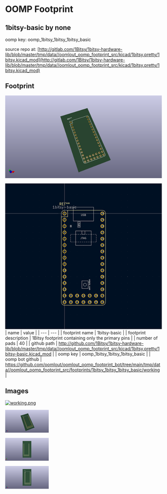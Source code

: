 # OOMP Footprint  
## 1bitsy-basic  by none  
  
oomp key: oomp_1bitsy_1bitsy_1bitsy_basic  
  
source repo at: [http://gitlab.com/1Bitsy/1bitsy-hardware-lib/blob/master/tmp/data//oomlout_oomp_footprint_src/kicad/1bitsy.pretty/1bitsy.kicad_mod](http://gitlab.com/1Bitsy/1bitsy-hardware-lib/blob/master/tmp/data//oomlout_oomp_footprint_src/kicad/1bitsy.pretty/1bitsy.kicad_mod)  
## Footprint  
  
[![working_kicad_pcb_3d.png](working_kicad_pcb_3d_600.png)](working_kicad_pcb_3d.png)  
  
[![working.png](working_600.png)](working.png)  
| name | value | 
| --- | --- | 
| footprint name | 1bitsy-basic | 
| footprint description | 1Bitsy footprint containing only the primary pins | 
| number of pads | 40 | 
| github path | http://github.com/1Bitsy/1bitsy-hardware-lib/blob/master/tmp/data//oomlout_oomp_footprint_src/kicad/1bitsy.pretty/1bitsy-basic.kicad_mod | 
| oomp key | oomp_1bitsy_1bitsy_1bitsy_basic | 
| oomp bot github | https://github.com/oomlout/oomlout_oomp_footprint_bot/tree/main/tmp/data//oomlout_oomp_footprint_src/footprints/1bitsy_1bitsy_1bitsy_basic/working | 
## Images  
  
[![working.png](working_140.png)](working.png)  
  
[![working_kicad_pcb_3d.png](working_kicad_pcb_3d_140.png)](working_kicad_pcb_3d.png)  
  
[![working_kicad_pcb_3d_back.png](working_kicad_pcb_3d_back_140.png)](working_kicad_pcb_3d_back.png)  
  
[![working_kicad_pcb_3d_front.png](working_kicad_pcb_3d_front_140.png)](working_kicad_pcb_3d_front.png)  

